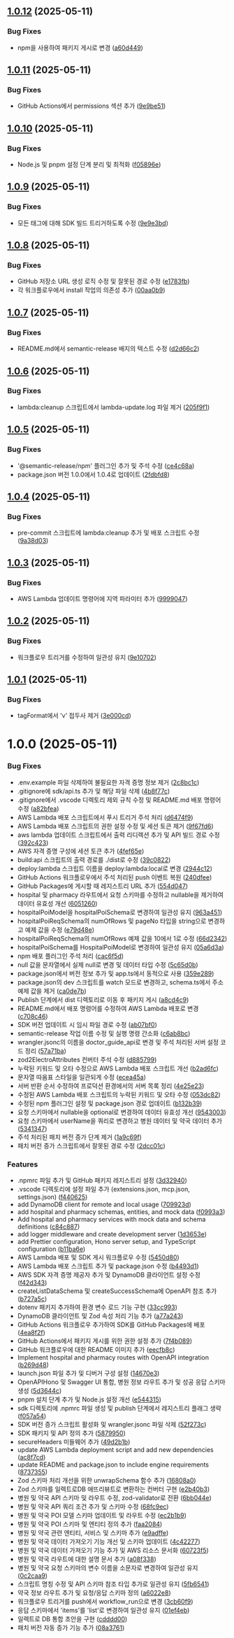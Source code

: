 ## [1.0.12](https://github.com/Julooga/doctor_guide_api/compare/1.0.11...1.0.12) (2025-05-11)


### Bug Fixes

* npm을 사용하여 패키지 게시로 변경 ([a60d449](https://github.com/Julooga/doctor_guide_api/commit/a60d44941922bcd8f2d67844832c650137fb96eb))

## [1.0.11](https://github.com/Julooga/doctor_guide_api/compare/1.0.10...1.0.11) (2025-05-11)


### Bug Fixes

* GitHub Actions에서 permissions 섹션 추가 ([9e9be51](https://github.com/Julooga/doctor_guide_api/commit/9e9be51b57b5cc43f6244b5c399ca35786f7b69d))

## [1.0.10](https://github.com/Julooga/doctor_guide_api/compare/1.0.9...1.0.10) (2025-05-11)


### Bug Fixes

* Node.js 및 pnpm 설정 단계 분리 및 최적화 ([f05896e](https://github.com/Julooga/doctor_guide_api/commit/f05896ee7755f48e0921c717d568890c35f49166))

## [1.0.9](https://github.com/Julooga/doctor_guide_api/compare/1.0.8...1.0.9) (2025-05-11)


### Bug Fixes

* 모든 태그에 대해 SDK 빌드 트리거하도록 수정 ([9e9e3bd](https://github.com/Julooga/doctor_guide_api/commit/9e9e3bdea4cd8c37fe50ee2ccf12cb1d98edcd32))

## [1.0.8](https://github.com/Julooga/doctor_guide_api/compare/1.0.7...1.0.8) (2025-05-11)


### Bug Fixes

* GitHub 저장소 URL 생성 로직 수정 및 잘못된 경로 수정 ([e1783fb](https://github.com/Julooga/doctor_guide_api/commit/e1783fba7d4597d1e445194779cfc11c5a08135b))
* 각 워크플로우에서 install 작업의 의존성 추가 ([00aa0b9](https://github.com/Julooga/doctor_guide_api/commit/00aa0b90b477d741913498046ebd63ce5b4e53dc))

## [1.0.7](https://github.com/Julooga/doctor_guide_api/compare/1.0.6...1.0.7) (2025-05-11)


### Bug Fixes

* README.md에서 semantic-release 배지의 텍스트 수정 ([d2d66c2](https://github.com/Julooga/doctor_guide_api/commit/d2d66c2c6f52514463b460852a541219d9429c9b))

## [1.0.6](https://github.com/Julooga/doctor_guide_api/compare/1.0.5...1.0.6) (2025-05-11)


### Bug Fixes

* lambda:cleanup 스크립트에서 lambda-update.log 파일 제거 ([205f9f1](https://github.com/Julooga/doctor_guide_api/commit/205f9f112ff175eca22ef5cce4c31d4018b7a906))

## [1.0.5](https://github.com/Julooga/doctor_guide_api/compare/1.0.4...1.0.5) (2025-05-11)


### Bug Fixes

* '@semantic-release/npm' 플러그인 추가 및 주석 수정 ([ce4c68a](https://github.com/Julooga/doctor_guide_api/commit/ce4c68a3f893f740dd9081c3f1a791526f9e6f90))
* package.json 버전 1.0.0에서 1.0.4로 업데이트 ([2fdbfd8](https://github.com/Julooga/doctor_guide_api/commit/2fdbfd8dc9b75854fea0d8d9fab64c7016143d66))

## [1.0.4](https://github.com/Julooga/doctor_guide_api/compare/1.0.3...1.0.4) (2025-05-11)


### Bug Fixes

* pre-commit 스크립트에 lambda:cleanup 추가 및 배포 스크립트 수정 ([9a38d03](https://github.com/Julooga/doctor_guide_api/commit/9a38d038ab7a17431e7010be6a1e551aeabf647d))

## [1.0.3](https://github.com/Julooga/doctor_guide_api/compare/1.0.2...1.0.3) (2025-05-11)


### Bug Fixes

* AWS Lambda 업데이트 명령어에 지역 파라미터 추가 ([9999047](https://github.com/Julooga/doctor_guide_api/commit/999904710de42c4452abe6474dcd094aa0d51b74))

## [1.0.2](https://github.com/Julooga/doctor_guide_api/compare/1.0.1...1.0.2) (2025-05-11)


### Bug Fixes

* 워크플로우 트리거를 수정하여 일관성 유지 ([9e10702](https://github.com/Julooga/doctor_guide_api/commit/9e1070243d5742e651e4653148f4ac809b67b882))

## [1.0.1](https://github.com/Julooga/doctor_guide_api/compare/v1.0.0...1.0.1) (2025-05-11)


### Bug Fixes

* tagFormat에서 'v' 접두사 제거 ([3e000cd](https://github.com/Julooga/doctor_guide_api/commit/3e000cddb3ee9163a5435bddecf1df7daf0ec7e1))

# 1.0.0 (2025-05-11)


### Bug Fixes

* .env.example 파일 삭제하여 불필요한 자격 증명 정보 제거 ([2c8bc1c](https://github.com/Julooga/doctor_guide_api/commit/2c8bc1c1dcf2626544c84037689f5a0f0afd39c2))
* .gitignore에 sdk/api.ts 추가 및 해당 파일 삭제 ([4b8f77c](https://github.com/Julooga/doctor_guide_api/commit/4b8f77cdfce6652cb266e880a1d6ba4a4337bd8c))
* .gitignore에서 .vscode 디렉토리 제외 규칙 수정 및 README.md 배포 명령어 수정 ([a82bfea](https://github.com/Julooga/doctor_guide_api/commit/a82bfea9dbdbff300fc1d3230b882b571916f419))
* AWS Lambda 배포 스크립트에서 푸시 트리거 주석 처리 ([d6474f9](https://github.com/Julooga/doctor_guide_api/commit/d6474f9c13142ed8ce1189fba622f66e73e498da))
* AWS Lambda 배포 스크립트의 권한 설정 수정 및 세션 토큰 제거 ([9f67fd6](https://github.com/Julooga/doctor_guide_api/commit/9f67fd61a9ad61844ff0feb437e77d046745b563))
* aws lambda 업데이트 스크립트에서 출력 리디렉션 추가 및 API 빌드 경로 수정 ([392c423](https://github.com/Julooga/doctor_guide_api/commit/392c423bf3d64e309f47f2e7a0efca2984e425ba))
* AWS 자격 증명 구성에 세션 토큰 추가 ([4fef65e](https://github.com/Julooga/doctor_guide_api/commit/4fef65e07bfa4ef3bcee5d0256ef820764622d1e))
* build:api 스크립트의 출력 경로를 ./dist로 수정 ([39c0822](https://github.com/Julooga/doctor_guide_api/commit/39c08222df96c66baa997eed986a8570c609fe0d))
* deploy:lambda 스크립트 이름을 deploy:lambda:local로 변경 ([2944c12](https://github.com/Julooga/doctor_guide_api/commit/2944c12d4a922219e5abe48d8955fd2eb55c5ddf))
* GitHub Actions 워크플로우에서 주석 처리된 push 이벤트 복원 ([240dfee](https://github.com/Julooga/doctor_guide_api/commit/240dfee30fc8326f2ecc1b2b4274aeda7a4e443a))
* GitHub Packages에 게시할 때 레지스트리 URL 추가 ([554d047](https://github.com/Julooga/doctor_guide_api/commit/554d04737b0bff128a5bcc118a14e090b811fe63))
* hospital 및 pharmacy 라우트에서 요청 스키마를 수정하고 nullable을 제거하여 데이터 유효성 개선 ([6051260](https://github.com/Julooga/doctor_guide_api/commit/605126032ac1b5e513d4ff7b1fd5941e7aff45e7))
* hospitalPoiModel을 hospitalPoiSchema로 변경하여 일관성 유지 ([963a451](https://github.com/Julooga/doctor_guide_api/commit/963a4517126b5daec0ab0ec7db3f3b95344e80e4))
* hospitalPoiReqSchema의 numOfRows 및 pageNo 타입을 string으로 변경하고 예제 값을 수정 ([e79d48e](https://github.com/Julooga/doctor_guide_api/commit/e79d48eb8ea161ed2211b748753940045e865ff4))
* hospitalPoiReqSchema의 numOfRows 예제 값을 10에서 1로 수정 ([66d2342](https://github.com/Julooga/doctor_guide_api/commit/66d23425b7ee1e7148eb901434fb2c0aa0bc84db))
* hospitalPoiSchema를 HospitalPoiModel로 변경하여 일관성 유지 ([05a6d3a](https://github.com/Julooga/doctor_guide_api/commit/05a6d3a54bf0cedd1ff7fd4250c204cb1f58c54a))
* npm 배포 플러그인 주석 처리 ([cac6f5d](https://github.com/Julooga/doctor_guide_api/commit/cac6f5d3b0b6e79146e0e6a6471328ceb7e3fa11))
* null 값을 문자열에서 실제 null로 변경 및 데이터 타입 수정 ([5c65d0b](https://github.com/Julooga/doctor_guide_api/commit/5c65d0b07c1be625f34396c613728c2510d13df1))
* package.json에서 버전 정보 추가 및 app.ts에서 동적으로 사용 ([359e289](https://github.com/Julooga/doctor_guide_api/commit/359e289cc0af356f427c5639f393e675634ad0b5))
* package.json의 dev 스크립트를 watch 모드로 변경하고, schema.ts에서 주소 예제 값을 제거 ([ca0de7b](https://github.com/Julooga/doctor_guide_api/commit/ca0de7b5ebb293305ae0402da52080d5d55ca4d1))
* Publish 단계에서 dist 디렉토리로 이동 후 패키지 게시 ([a8cd4c9](https://github.com/Julooga/doctor_guide_api/commit/a8cd4c941f63670082a9f70504602ec4c97762e3))
* README.md에서 배포 명령어를 수정하여 AWS Lambda 배포로 변경 ([c708c46](https://github.com/Julooga/doctor_guide_api/commit/c708c4616d6a3e727abb624aecd67c22516a1dae))
* SDK 버전 업데이트 시 임시 파일 경로 수정 ([ab07bf0](https://github.com/Julooga/doctor_guide_api/commit/ab07bf0211d6ca4c0695befdbb6704e96bc70f9c))
* semantic-release 작업 이름 수정 및 실행 명령 간소화 ([c6ab8bc](https://github.com/Julooga/doctor_guide_api/commit/c6ab8bc7e85faeec5ff809619f0130d0732aa492))
* wrangler.jsonc의 이름을 doctor_guide_api로 변경 및 주석 처리된 서버 설정 코드 정리 ([57a71ba](https://github.com/Julooga/doctor_guide_api/commit/57a71bab3a8107f0dbdb3c2e63d17617176856f8))
* zod2ElectroAttributes 컨버터 주석 수정 ([d885799](https://github.com/Julooga/doctor_guide_api/commit/d88579912f49ddfae00d7664452f99177490c3b2))
* 누락된 키워드 및 오타 수정으로 AWS Lambda 배포 스크립트 개선 ([b2ad6fc](https://github.com/Julooga/doctor_guide_api/commit/b2ad6fca2b2132a7b7622a36319330c3b81207c0))
* 문자열 따옴표 스타일을 일관되게 수정 ([ecea45a](https://github.com/Julooga/doctor_guide_api/commit/ecea45a155fc2742aa73a29de5e77ccb8bcdc5ca))
* 서버 반환 순서 수정하여 프로덕션 환경에서의 서버 목록 정리 ([4e25e23](https://github.com/Julooga/doctor_guide_api/commit/4e25e23748d9f48c8ab4e97d2cdf73dcc2aaa5b7))
* 수정된 AWS Lambda 배포 스크립트의 누락된 키워드 및 오타 수정 ([053dc82](https://github.com/Julooga/doctor_guide_api/commit/053dc8262a52a08b402b31bf793a39f408a9b3b3))
* 수정된 npm 플러그인 설정 및 package.json 경로 업데이트 ([b132b39](https://github.com/Julooga/doctor_guide_api/commit/b132b397ed72478ad6c8925b8c16a5445196808a))
* 요청 스키마에서 nullable을 optional로 변경하여 데이터 유효성 개선 ([9543003](https://github.com/Julooga/doctor_guide_api/commit/9543003e1ee66ff3ff6fa2311279f5e293c4eaf5))
* 요청 스키마에서 userName을 쿼리로 변경하고 병원 데이터 및 약국 데이터 추가 ([5341347](https://github.com/Julooga/doctor_guide_api/commit/534134791a46add398c74467709722ddd55b552c))
* 주석 처리된 패치 버전 증가 단계 제거 ([1a9c69f](https://github.com/Julooga/doctor_guide_api/commit/1a9c69feffdb1de7786d90f5e43d13597814ea3b))
* 패치 버전 증가 스크립트에서 잘못된 경로 수정 ([2dcc01c](https://github.com/Julooga/doctor_guide_api/commit/2dcc01c7db85585787cb389dff990105d12a50f8))


### Features

* .npmrc 파일 추가 및 GitHub 패키지 레지스트리 설정 ([3d32940](https://github.com/Julooga/doctor_guide_api/commit/3d3294086829bccc5841f2be4a53733105052267))
* .vscode 디렉토리에 설정 파일 추가 (extensions.json, mcp.json, settings.json) ([f440625](https://github.com/Julooga/doctor_guide_api/commit/f440625650caf0555bb3ccffedac951347ffc2c0))
* add DynamoDB client for remote and local usage ([709923d](https://github.com/Julooga/doctor_guide_api/commit/709923d3842342da2bf24caecdbe254b211c2c98))
* add hospital and pharmacy schemas, entities, and mock data ([f0993a3](https://github.com/Julooga/doctor_guide_api/commit/f0993a384d20e50e192a6cf0168e1f1c08b92273))
* Add hospital and pharmacy services with mock data and schema definitions ([c84c887](https://github.com/Julooga/doctor_guide_api/commit/c84c887bac2162d3044a63808c4e01ba79c8a978))
* add logger middleware and create development server ([1d3653e](https://github.com/Julooga/doctor_guide_api/commit/1d3653ec7458bc8905e941c90f8a6a0381765d0b))
* add Prettier configuration, Hono server setup, and TypeScript configuration ([b11ba6e](https://github.com/Julooga/doctor_guide_api/commit/b11ba6e65e2b69037dc3ddcc34a35cf4cddf1278))
* AWS Lambda 배포 및 SDK 게시 워크플로우 수정 ([5450d80](https://github.com/Julooga/doctor_guide_api/commit/5450d805d146ff85d4efcadd30219915dd50c407))
* AWS Lambda 배포 스크립트 추가 및 package.json 수정 ([b4493d1](https://github.com/Julooga/doctor_guide_api/commit/b4493d121456e765cab73374ac432b3c1fd2bdf1))
* AWS SDK 자격 증명 제공자 추가 및 DynamoDB 클라이언트 설정 수정 ([f42d343](https://github.com/Julooga/doctor_guide_api/commit/f42d343873cb0d684b97e90bc27f36d0b8efa22e))
* createListDataSchema 및 createSuccessSchema에 OpenAPI 참조 추가 ([b727a5c](https://github.com/Julooga/doctor_guide_api/commit/b727a5c0dda77549608745efd334516f6297ff72))
* dotenv 패키지 추가하여 환경 변수 로드 기능 구현 ([33cc993](https://github.com/Julooga/doctor_guide_api/commit/33cc99395946ea7a292e06b1b026743ad6a7d49e))
* DynamoDB 클라이언트 및 Zod 속성 처리 기능 추가 ([a77a243](https://github.com/Julooga/doctor_guide_api/commit/a77a2434679e286d4470f6f0f715c62c85abe817))
* GitHub Actions 워크플로우 추가하여 SDK를 GitHub Packages에 배포 ([4ea8f2f](https://github.com/Julooga/doctor_guide_api/commit/4ea8f2fb081e8260058c0eeac018277d56367e26))
* GitHub Actions에서 패키지 게시를 위한 권한 설정 추가 ([7f4b089](https://github.com/Julooga/doctor_guide_api/commit/7f4b0890d540b51f2ed28c60532d35f2864e4362))
* GitHub 워크플로우에 대한 README 이미지 추가 ([eecfb8c](https://github.com/Julooga/doctor_guide_api/commit/eecfb8c089c0d69d52b620736b95044923b2b5e0))
* Implement hospital and pharmacy routes with OpenAPI integration ([b269d48](https://github.com/Julooga/doctor_guide_api/commit/b269d4831b3e48f37bd620ba921a09d973935f0c))
* launch.json 파일 추가 및 디버거 구성 설정 ([14670e3](https://github.com/Julooga/doctor_guide_api/commit/14670e37bd257877decd47772e4ea50a5f1c2c87))
* OpenAPIHono 및 Swagger UI 통합, 병원 정보 라우트 추가 및 성공 응답 스키마 생성 ([5d3644c](https://github.com/Julooga/doctor_guide_api/commit/5d3644c4f6b96ab06d670d604ad0520d8cfa05f2))
* pnpm 설치 단계 추가 및 Node.js 설정 개선 ([e544315](https://github.com/Julooga/doctor_guide_api/commit/e54431597e2e7e950ad8c8be70539441c289260e))
* sdk 디렉토리에 .npmrc 파일 생성 및 publish 단계에서 레지스트리 플래그 생략 ([f057a54](https://github.com/Julooga/doctor_guide_api/commit/f057a54f6e564c0ff3814c4b0c0a8e6d1f26a081))
* SDK 버전 증가 스크립트 활성화 및 wrangler.jsonc 파일 삭제 ([52f273c](https://github.com/Julooga/doctor_guide_api/commit/52f273cf6159ae692eb5aa8976d1aeed757c75e9))
* SDK 패키지 및 API 정의 추가 ([5879950](https://github.com/Julooga/doctor_guide_api/commit/5879950c9f58fa537b7b96b0788872fba6c78a6c))
* secureHeaders 미들웨어 추가 ([49d2b1b](https://github.com/Julooga/doctor_guide_api/commit/49d2b1b52932df46ad973a0058f7fc8dbbe4a8fb))
* update AWS Lambda deployment script and add new dependencies ([ac8f7cd](https://github.com/Julooga/doctor_guide_api/commit/ac8f7cde7b1ed854d85ed232f99396c08d90d741))
* update README and package.json to include engine requirements ([8737355](https://github.com/Julooga/doctor_guide_api/commit/8737355e83d79f0d462213ad3779ba7267ccf40f))
* Zod 스키마 처리 개선을 위한 unwrapSchema 함수 추가 ([16808a0](https://github.com/Julooga/doctor_guide_api/commit/16808a007efd96eb084e32c1578da10f78c4b10e))
* Zod 스키마를 일렉트로DB 애뜨리뷰트로 변환하는 컨버터 구현 ([e2b40b3](https://github.com/Julooga/doctor_guide_api/commit/e2b40b36de221ef7bfc3ad34e65ca0dca14aab3c))
* 병원 및 약국 API 스키마 및 라우트 수정, zod-validator로 전환 ([6bb044e](https://github.com/Julooga/doctor_guide_api/commit/6bb044ed9a4ea28d94cdc6afd532276581f32950))
* 병원 및 약국 API 쿼리 조건 추가 및 스키마 수정 ([68fc9ec](https://github.com/Julooga/doctor_guide_api/commit/68fc9ec6061712c77159c7719844c53fd7319c56))
* 병원 및 약국 POI 모델 스키마 업데이트 및 라우트 수정 ([ec2b1b9](https://github.com/Julooga/doctor_guide_api/commit/ec2b1b96001e24d066208a5380505f8d63516204))
* 병원 및 약국 POI 스키마 및 엔티티 정의 추가 ([faa2084](https://github.com/Julooga/doctor_guide_api/commit/faa20843379fca5877838886055aa408ded46c74))
* 병원 및 약국 관련 엔티티, 서비스 및 스키마 추가 ([e9adffe](https://github.com/Julooga/doctor_guide_api/commit/e9adffe0b686e2382169a5e994510bae6bef2e9e))
* 병원 및 약국 데이터 가져오기 기능 개선 및 스키마 업데이트 ([4c42277](https://github.com/Julooga/doctor_guide_api/commit/4c42277dbc08a585211e691fc3b4a30b5ea63f1f))
* 병원 및 약국 데이터 가져오기 기능 추가 및 AWS 리소스 문서화 ([60723f5](https://github.com/Julooga/doctor_guide_api/commit/60723f5987bc18dca7a0c1106db2315445fc6081))
* 병원 및 약국 라우트에 대한 설명 문서 추가 ([a08f338](https://github.com/Julooga/doctor_guide_api/commit/a08f338b44275f213f6cee8aca3d7a74da717847))
* 병원 및 약국 요청 스키마의 변수 이름을 소문자로 변경하여 일관성 유지 ([0c2caa9](https://github.com/Julooga/doctor_guide_api/commit/0c2caa9421f2f959bd255996f86620324affa604))
* 스크립트 명칭 수정 및 API 스키마 참조 타입 추가로 일관성 유지 ([5fb6541](https://github.com/Julooga/doctor_guide_api/commit/5fb6541b9feab7e3ede2009c835ed5340d9ac3d3))
* 약국 정보 라우트 추가 및 요청/응답 스키마 정의 ([a6022e8](https://github.com/Julooga/doctor_guide_api/commit/a6022e8ecc058aff64ec5e95dd3249854f3b0299))
* 워크플로우 트리거를 push에서 workflow_run으로 변경 ([3cb60f9](https://github.com/Julooga/doctor_guide_api/commit/3cb60f9547d944ffc0255041eeca61b5bebfa488))
* 응답 스키마에서 'items'를 'list'로 변경하여 일관성 유지 ([01ef4eb](https://github.com/Julooga/doctor_guide_api/commit/01ef4ebf6158002e2f2eaacc121933a2bf9ccb39))
* 일렉트로 DB 통합 초안을 구현 ([cdddd00](https://github.com/Julooga/doctor_guide_api/commit/cdddd004d3cba63aefdfcd79a9ff47779fa28e1f))
* 패치 버전 자동 증가 기능 추가 ([08a3761](https://github.com/Julooga/doctor_guide_api/commit/08a37613a9074c66f45d119986a00ce5afbaf7f0))
